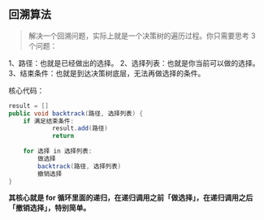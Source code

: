 ## 回溯算法
> 解决一个回溯问题，实际上就是一个决策树的遍历过程。你只需要思考 3 个问题：

1、路径：也就是已经做出的选择。
2、选择列表：也就是你当前可以做的选择。
3、结束条件：也就是到达决策树底层，无法再做选择的条件。

核心代码：
```java
result = []
public void backtrack(路径, 选择列表) {
    if 满足结束条件:
            result.add(路径)
            return
    
    for 选择 in 选择列表:
        做选择
        backtrack(路径, 选择列表)
        撤销选择
}
```

**其核心就是 for 循环里面的递归，在递归调用之前「做选择」，在递归调用之后「撤销选择」，特别简单。**